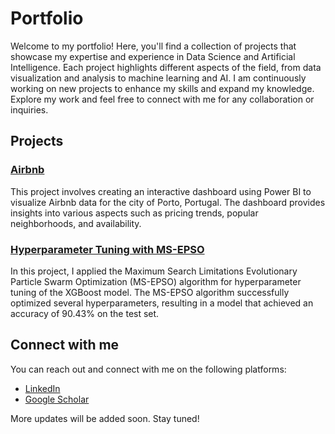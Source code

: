 # Portfolio

Welcome to my portfolio! Here, you'll find a collection of projects that showcase my expertise and experience in Data Science and Artificial Intelligence. Each project highlights different aspects of the field, from data visualization and analysis to machine learning and AI. I am continuously working on new projects to enhance my skills and expand my knowledge. Explore my work and feel free to connect with me for any collaboration or inquiries.

## Projects

### [Airbnb](projects/airbnb)

This project involves creating an interactive dashboard using Power BI to visualize Airbnb data for the city of Porto, Portugal. The dashboard provides insights into various aspects such as pricing trends, popular neighborhoods, and availability.

### [Hyperparameter Tuning with MS-EPSO](projects/hyperparameters)

In this project, I applied the Maximum Search Limitations Evolutionary Particle Swarm Optimization (MS-EPSO) algorithm for hyperparameter tuning of the XGBoost model. The MS-EPSO algorithm successfully optimized several hyperparameters, resulting in a model that achieved an accuracy of 90.43% on the test set.

## Connect with me

You can reach out and connect with me on the following platforms:

- [LinkedIn](https://www.linkedin.com/in/marioserraneto)
- [Google Scholar](https://scholar.google.com/citations?user=zBnQbHwAAAAJ&hl=pt-BR&oi=ao)

More updates will be added soon. Stay tuned!
